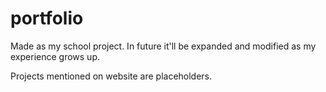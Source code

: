 # portfolio

Made as my school project. In future it'll be expanded and modified as my experience grows up. 

Projects mentioned on website are placeholders.
